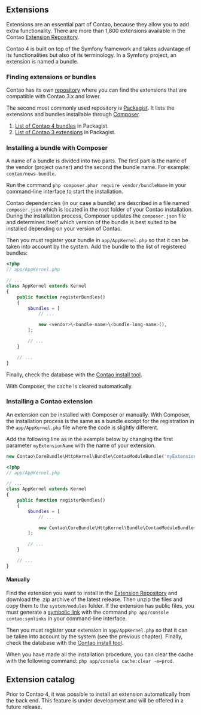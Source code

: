 ## Extensions

Extensions are an essential part of Contao, because they allow you to add extra
functionality. There are more than 1,800 extensions available in the Contao
[Extension Repository][1].

Contao 4 is built on top of the Symfony framework and takes advantage of its
functionalities but also of its terminology. In a Symfony project, an extension
is named a bundle.


### Finding extensions or bundles

Contao has its own [repository][1] where you can find the extensions that are
compatible with Contao 3.x and lower.

The second most commonly used repository is [Packagist][3]. It lists the
extensions and bundles installable through [Composer][2].
 
1. [List of Contao 4 bundles][6] in Packagist.
2. [List of Contao 3 extensions][7] in Packagist.


### Installing a bundle with Composer

A name of a bundle is divided into two parts. The first part is the name of the
vendor (project owner) and the second the bundle name. For example: `contao/news-bundle`.

Run the command `php composer.phar require vendor/bundleName` in your
command-line interface to start the installation.

Contao dependencies (in our case a bundle) are described in a file named
`composer.json` which is located in the root folder of your Contao installation.
During the installation process, Composer updates the `composer.json` file and
determines itself which version of the bundle is best suited to be installed
depending on your version of Contao.

Then you must register your bundle in `app/AppKernel.php` so that it can be
taken into account by the system. Add the bundle to the list of registered
bundles:

```php
<?php
// app/AppKernel.php

// ...
class AppKernel extends Kernel
{
    public function registerBundles()
    {
        $bundles = [
            // ...

            new <vendor>\<bundle-name>\<bundle-long-name>(),
        ];

        // ...
    }

    // ...
}
```

Finally, check the database with the [Contao install tool][5].

With Composer, the cache is cleared automatically.


### Installing a Contao extension

An extension can be installed with Composer or manually. With Composer, the
installation process is the same as a bundle except for the registration in the
`app/AppKernel.php` file where the code is slightly different.

Add the following line as in the example below by changing the first parameter
`myExtensionName` with the name of your extension.

```php
new Contao\CoreBundle\HttpKernel\Bundle\ContaoModuleBundle('myExtensionName', $this->getRootDir()),
```

```php
<?php
// app/AppKernel.php

// ...
class AppKernel extends Kernel
{
    public function registerBundles()
    {
        $bundles = [
            // ...

            new Contao\CoreBundle\HttpKernel\Bundle\ContaoModuleBundle('myExtensionName', $this->getRootDir()),
        ];

        // ...
    }

    // ...
}
```


#### Manually

Find the extension you want to install in the [Extension Repository][1] and
download the .zip archive of the latest release. Then unzip the files and copy
them to the `system/modules` folder. If the extension has public files, you must
generate a [symbolic link][4] with the command `php app/console contao:symlinks`
in your command-line interface.

Then you must register your extension in `app/AppKernel.php` so that it can be
taken into account by the system (see the previous chapter). Finally, check the
database with the [Contao install tool][5].

When you have made all the installation procedure, you can clear the cache with
the following command: `php app/console cache:clear -e=prod`.


## Extension catalog

Prior to Contao 4, it was possible to install an extension automatically from
the back end. This feature is under development and will be offered in a future
release.


[1]: https://contao.org/en/extension-list.html
[2]: https://getcomposer.org/doc/00-intro.md#introduction
[3]: https://packagist.org
[4]: ../01-installation/installing-contao.md#symbolic-link
[5]: ../01-installation/installing-contao.md#the-contao-install-tool
[6]: https://packagist.org/search/?q=&type=contao-bundle
[7]: https://packagist.org/search/?q=&type=contao-module
